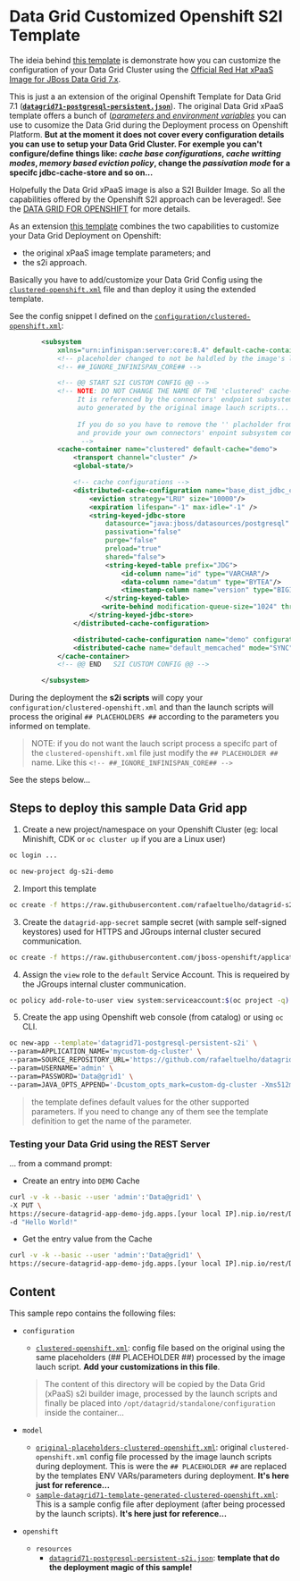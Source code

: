 # Data Grid Customized Openshift S2I Template

The ideia behind [this template](openshift/resources/datagrid71-postgresql-persistent-s2i.json) is demonstrate how you can customize the configuration of your Data Grid Cluster using the [Official Red Hat xPaaS Image for JBoss Data Grid 7.x](https://access.redhat.com/documentation/en-us/red_hat_jboss_data_grid/7.1/html-single/data_grid_for_openshift/).

This is just a an extension of the original Openshift Template for Data Grid 7.1 ([**`datagrid71-postgresql-persistent.json`**](https://github.com/jboss-openshift/application-templates/blob/master/datagrid/datagrid71-postgresql-persistent.json)). The original Data Grid xPaaS template offers a bunch of ([*parameters* and *environment variables*](https://access.redhat.com/documentation/en-us/red_hat_jboss_data_grid/7.1/html-single/data_grid_for_openshift/#jdg-configuration-environment-variables) you can use to cusomize the Data Grid during the Deployment process on Openshift Platform. **But at the moment it does not cover every configuration details you can use to setup your Data Grid Cluster. For exemple you can't configure/define things like: *cache base configurations*, *cache writting modes*, *memory based eviction policy*, change the *passivation mode* for a specifc jdbc-cache-store and so on...**

Holpefully the Data Grid xPaaS image is also a S2I Builder Image. So all the capabilities offered by the Openshift S2I approach can be leveraged!. See the [DATA GRID FOR OPENSHIFT](https://access.redhat.com/documentation/en-us/red_hat_jboss_data_grid/7.1/html-single/data_grid_for_openshift/#using_the_jdg_for_openshift_image_source_to_image_s2i_process) for more details.

As an extension [this template](openshift/resources/datagrid71-postgresql-persistent-s2i.json) combines the two capabilities to customize your Data Grid Deployment on Openshift:
 * the original xPaaS image template parameters; and
 * the s2i approach.

Basically you have to add/customize your Data Grid Config using the [`clustered-openshift.xml`](configuration/clustered-openshift.xml) file and than deploy it using the extended template.


See the config snippet I defined on the [`configuration/clustered-openshift.xml`](configuration/clustered-openshift.xml):
```xml
        <subsystem 
            xmlns="urn:infinispan:server:core:8.4" default-cache-container="clustered">
            <!-- placeholder changed to not be haldled by the image's launch scripts -->
            <!-- ##_IGNORE_INFINISPAN_CORE## -->

            <!-- @@ START S2I CUSTOM CONFIG @@ -->
            <!-- NOTE: DO NOT CHANGE THE NAME OF THE 'clustered' cache-container. 
                 It is referenced by the connectors' endpoint subsystem
                 auto generated by the original image lauch scripts...
                 
                 If you do so you have to remove the '' placholder from this file
                 and provide your own connectors' enpoint subsystem configuration!
                  -->
            <cache-container name="clustered" default-cache="demo">
                <transport channel="cluster" />
                <global-state/>

                <!-- cache configurations -->
                <distributed-cache-configuration name="base_dist_jdbc_cache_config" mode="SYNC">
                    <eviction strategy="LRU" size="10000"/>
                    <expiration lifespan="-1" max-idle="-1" />
                    <string-keyed-jdbc-store 
                        datasource="java:jboss/datasources/postgresql" 
                        passivation="false"
                        purge="false" 
                        preload="true" 
                        shared="false">
                        <string-keyed-table prefix="JDG">
                            <id-column name="id" type="VARCHAR"/>
                            <data-column name="datum" type="BYTEA"/>
                            <timestamp-column name="version" type="BIGINT"/>                            
                        </string-keyed-table>
                       <write-behind modification-queue-size="1024" thread-pool-size="1"/>
                    </string-keyed-jdbc-store>
                </distributed-cache-configuration>

                <distributed-cache-configuration name="demo" configuration="base_dist_jdbc_cache_config"/>
                <distributed-cache name="default_memcached" mode="SYNC"/>
            </cache-container>            
            <!-- @@ END   S2I CUSTOM CONFIG @@ -->

        </subsystem>
```

During the deployment the **s2i scripts** will copy your `configuration/clustered-openshift.xml` and than the launch scripts will process the original ``## PLACEHOLDERS ##`` according to the parameters you informed on template. 

> NOTE: if you do not want the lauch script process a specifc part of the `clustered-openshift.xml` file just modify the `## PLACEHOLDER ##` name. Like this `<!-- ##_IGNORE_INFINISPAN_CORE## -->`

See the steps below...

## Steps to deploy this sample Data Grid app

1. Create a new project/namespace on your Openshift Cluster (eg: local Minishift, CDK or `oc cluster up` if you are a Linux user)
```bash
oc login ...

oc new-project dg-s2i-demo
```

2. Import this template
```bash
oc create -f https://raw.githubusercontent.com/rafaeltuelho/datagrid-s2i-example/master/openshift/resources/datagrid71-postgresql-persistent-s2i.json
```

3. Create the `datagrid-app-secret` sample secret (with sample self-signed keystores) used for HTTPS and JGroups internal cluster secured communication.
```bash
oc create -f https://raw.githubusercontent.com/jboss-openshift/application-templates/master/secrets/datagrid-app-secret.json
```

4. Assign the `view` role to the `default` Service Account. This is requeired by the JGroups internal cluster communication.
```bash
oc policy add-role-to-user view system:serviceaccount:$(oc project -q):default -n $(oc project -q)
```

5. Create the app using Openshift web console (from catalog) or using `oc` CLI.

```bash
oc new-app --template='datagrid71-postgresql-persistent-s2i' \
--param=APPLICATION_NAME='mycustom-dg-cluster' \
--param=SOURCE_REPOSITORY_URL='https://github.com/rafaeltuelho/datagrid-s2i-example' \
--param=USERNAME='admin' \
--param=PASSWORD='Data@grid1' \
--param=JAVA_OPTS_APPEND='-Dcustom_opts_mark=custom-dg-cluster -Xms512m -Xmx512m'
```

> the template defines default values for the other supported parameters. If you need to change any of them see the template definition to get the name of the parameter.

### Testing your Data Grid using the REST Server

... from a command prompt:

* Create an entry into `DEMO` Cache
```bash
curl -v -k --basic --user 'admin':'Data@grid1' \
-X PUT \
https://secure-datagrid-app-demo-jdg.apps.[your local IP].nip.io/rest/DEMO/k1 \
-d "Hello World!"
```

* Get the entry value from the Cache
```bash
curl -v -k --basic --user 'admin':'Data@grid1' \
https://secure-datagrid-app-demo-jdg.apps.[your local IP].nip.io/rest/DEMO/k1
```

## Content

This sample repo contains the following files:

* `configuration`
  * [`clustered-openshift.xml`](configuration/clustered-openshift.xml): config file based on the original using the same placeholders (## PLACEHOLDER ##) processed by the image lauch script. **Add your customizations in this file**. 

  > The content of this directory will be copied by the Data Grid (xPaaS) s2i builder image, processed by the launch scripts and finally be placed into `/opt/datagrid/standalone/configuration` inside the container...

* `model`
  * [`original-placeholders-clustered-openshift.xml`](model/original-placeholders-clustered-openshift.xml): original `clustered-openshift.xml` config file processed by the image launch scripts during deployment. This is were the `## PLACEHOLDER ##` are replaced by the templates ENV VARs/parameters during deployment. **It's here just for reference...**
  * [`sample-datagrid71-template-generated-clustered-openshift.xml`](mode/sample-datagrid71-template-generated-clustered-openshift.xml): This is a sample config file after deployment (after being processed by the launch scripts). **It's here just for reference...**

* `openshift`
  * `resources`
    * [`datagrid71-postgresql-persistent-s2i.json`](openshift/resources/datagrid71-postgresql-persistent-s2i.json): **template that do the deployment magic of this sample!**